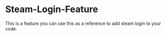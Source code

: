 # Steam-Login-Feature
This is a feature you can use this as a reference to add steam login to your code.
